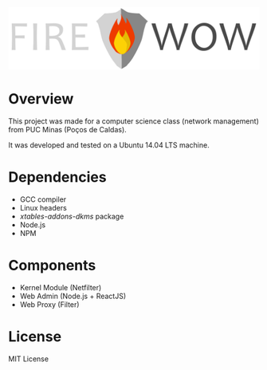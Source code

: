 ![FireWOW](/web/client/images/logo-black.png)

# Overview

This project was made for a computer science class (network management)
from PUC Minas (Poços de Caldas).

It was developed and tested on a Ubuntu 14.04 LTS machine.

# Dependencies

- GCC compiler
- Linux headers
- *xtables-addons-dkms* package
- Node.js
- NPM

# Components

- Kernel Module (Netfilter)
- Web Admin (Node.js + ReactJS)
- Web Proxy (Filter)

# License

MIT License
